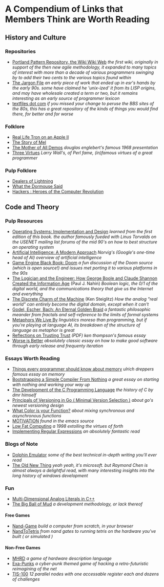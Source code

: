 
# A Compendium of Links that Members Think are Worth Reading

## History and Culture

### Repositories

* [Portland Pattern Repository, the Wiki Wiki Web](http://c2.com/cgi/wiki) *the first wiki, originally in support of the then new agile methodology, it expanded to many topics of interest with more than a decade of various programmers swinging by to add their two cents to the various topics found within*
* [The Jargon File](http://www.catb.org/jargon/html/) *an early piece of work that ended up in esr's hands by the early 90s. some have claimed he 'unix-ized' it from its LISP origins, and may have wholesale created a term or two, but it remains interesting as an early source of programmer lexicon*
* [textfiles dot com](http://textfiles.com/) *if you missed your change to peruse the BBS sites of the 80s, this has a great repository of the kinds of things you would find there, for better and for worse*

### Folklore

* [Real Life Tron on an Apple II](https://blog.danielwellman.com/2008/10/real-life-tron-on-an-apple-iigs.html)
* [The Story of Mel](http://www.catb.org/~esr/jargon/html/story-of-mel.html)
* [The Mother of All Demos](https://www.youtube.com/watch?v=yJDv-zdhzMY) *douglas englebert's famous 1968 presentation*
* [Three Virtues](https://thethreevirtues.com/) *Larry Wall's, of Perl fame, (in)famous virtues of a great programmer*

### Pulp Folklore

* [Dealers of Lightning](http://www.amazon.com/Dealers-Lightning-Xerox-PARC-Computer/dp/0887309895)
* [What the Dormouse Said](http://www.amazon.com/What-Dormouse-Said-Counterculture-Personal/dp/0143036769)
* [Hackers : Heroes of the Computer Revolution](http://www.amazon.com/Hackers-Computer-Revolution-Anniversary-Edition/dp/1449388396)

## Code and Theory

### Pulp Resources

* [Operating Systems: Implementation and Design](http://www.amazon.com/Operating-Systems-Implementation-Prentice-Hall-Software/dp/0136374069) *learned from the first edition of this book. the author famously fueded with Linus Torvalds on the USENET mailing list forums of the mid 90's on how to best structure an operating system*
* [Artificial Intelligence: A Modern Approach](http://aima.cs.berkeley.edu/) *Norvig's (Google's one-time head of AI) overview of artificial intelligence*
* [Game Engine Black Book: Doom](https://www.amazon.com/Game-Engine-Black-Book-Doom/dp/1987418433) *a fun discussion of the Doom source (which is open source!) and issues met porting it to various platforms in the 90s*
* [The Logician and the Engineer: How George Boole and Claude Shannon Created the Information Age](https://www.barnesandnoble.com/w/the-logician-and-the-engineer-paul-j-nahin/1111305221?ean=9780691176000) (Paul J. Nahin) *Boolean logic, the 0/1 of the digital world, and the communications theory that give us the Internet and everything*
* [The Discrete Charm of the Machine](https://www.barnesandnoble.com/w/the-discrete-charm-of-the-machine-kenneth-steiglitz/1128170909?ean=9780691179438) (Ken Steiglitz) *How the analog "real world" can entirely become the digital domain, except when it can't*
* [Godel, Escher, Bach: An Eternal Golden Braid](https://www.amazon.com/G%C3%B6del-Escher-Bach-Eternal-Golden/dp/0465026567) *a fantastic philosophic meander from fractals and self-reference to the limits of formal systems*
* [Metaphors We Live By](http://www.amazon.com/Metaphors-We-Live-George-Lakoff/dp/0226468011) *linguistics moreso than programming, but if you're playing at language AI, its breakdown of the structure of language as metaphor is great*
* [Reflections on Trusting Trust](https://www.cs.cmu.edu/~rdriley/487/papers/Thompson_1984_ReflectionsonTrustingTrust.pdf) *(PDF) ken thompson's famous essay*
* [Worse is Better](https://www.dreamsongs.com/RiseOfWorseIsBetter.html) *absolutely classic essay on how to make good software through early release and frequenty iteration*

### Essays Worth Reading

* [Things every programmer should know about memory](http://lwn.net/Articles/250967/) *ulrich dreppers famous essay on memory*
* [Bootstrapping a Simple Compiler From Nothing](https://web.archive.org/web/20160604035203/http://homepage.ntlworld.com/edmund.grimley-evans/bcompiler.html) *a great essay on starting with nothing and working your way up*
* [The Development of the C Programming Language](https://web.archive.org/web/20080818014037/http://cm.bell-labs.com/who/dmr/chist.html) *the history of C by dmr himself*
* [Principals of Versioning in Go ( Minimal Version Selection )](https://research.swtch.com/vgo-principles) *about go's newest versioning design*
* [What Color is your Function?](https://journal.stuffwithstuff.com/2015/02/01/what-color-is-your-function/) *about mixing synchronous and asynchronous functions*
* [MOTIVATION](https://www.gnu.org/philosophy/motivation.html) *found in the emacs source*
* [Low Fat Computing](http://www.ultratechnology.com/lowfat.htm) *a 1998 extolling the virtues of forth*
* [Implementing Regular Expressions](https://swtch.com/~rsc/regexp/) *an absolutely fantastic read*

### Blogs of Note

* [Dolphin Emulator](https://dolphin-emu.org/blog/) *some of the best technical in-depth writing you'll ever read*
* [The Old New Thing](https://devblogs.microsoft.com/oldnewthing/) *yeah yeah, it's microsoft. but Raymond Chen is almost always a delightful read, with many interesting insights into the long history of windows development*

### Fun

* [Multi-Dimensional Analog Literals in C++](http://www.eelis.net/C++/analogliterals.xhtml)
* [The Big Ball of Mud](http://www.laputan.org/mud/mud.html) *a development methodology, or lack thereof*

#### Free Games

* [Nand-Game](https://nandgame.com/) *build a computer from scratch, in your browser*
* [NandToTetris](https://www.nand2tetris.org/) *from nand gates to running tetris on the hardware you've built ( or simulated )*

#### Non-Free Games

* [MHRD](https://store.steampowered.com/app/576030/MHRD/) *a game of hardware description language*
* [Exa-Punks](https://store.steampowered.com/app/716490/EXAPUNKS/) *a cyber-punk themed game of hacking a retro-futuristic reimagining of the net*
* [TIS-100](https://store.steampowered.com/app/370360/TIS100/) *12 parallel nodes with one accessable register each and dozens of challenges*
